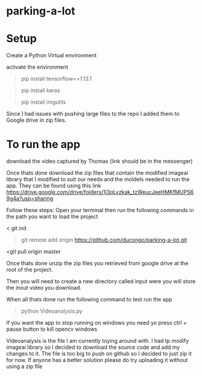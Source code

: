 # parking-a-lot


# Setup

Create a Python Virtual environment

activate the environment
>pip install tensorflow==1.13.1

>pip install keras

>pip install imgutils

Since I had issues with pushing large files to the repo I added them to Google drive in zip files.

# To run the app 
download the video captured by Thomas (link should be in the messenger)

Once thats done download the zip files that contain the modified imageai library that I modified to suit our needs
and the moldels needed to run the app. They can be found using this link https://drive.google.com/drive/folders/1j3qLyzkak_tzWeucJeeHMKfMUPS69g4a?usp=sharing

Follow these steps:
Open your terminal then run the following commands in the path you want to load the project

< git init

>git remote add origin https://github.com/ducongo/parking-a-lot.git

<git pull origin master

Once thats done unzip the zip files you retrieved from google drive at the root of the project.

Then you will need to create a new directory called input were you will store the inout video you download.

When all thats done run the following command to test run the app

> python Videoanalysis.py

If you want the app to stop running on windows you need yo press ctrl + pause button to kill opencv windows

Videoanalysis is the file I am currently toying around with. 
I had tp modify imageai library so I decided to download the source code and add my changes to it. The file is too big to push 
on github so I decided to just zip it for now. If anyone has a better solution please do try uploading it without using a zip file

